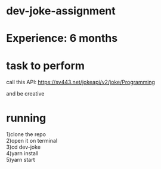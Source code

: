 # dev-joke-assignment

# Experience: 6 months

# task to perform

call this API: https://sv443.net/jokeapi/v2/joke/Programming

and be creative

# running

1)clone the repo  
2)open it on terminal  
3)cd dev-joke  
4)yarn install  
5)yarn start  
